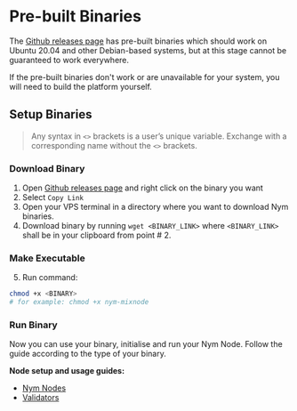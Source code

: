 # Pre-built Binaries

The [Github releases page](https://github.com/nymtech/nym/releases) has pre-built binaries which should work on Ubuntu 20.04 and other Debian-based systems, but at this stage cannot be guaranteed to work everywhere.

If the pre-built binaries don't work or are unavailable for your system, you will need to build the platform yourself.

## Setup Binaries

> Any syntax in `<>` brackets is a user’s unique variable. Exchange with a corresponding name without the `<>` brackets.

### Download Binary

1. Open [Github releases page](https://github.com/nymtech/nym/releases) and right click on the binary you want
2. Select `Copy Link`
3. Open your VPS terminal in a directory where you want to download Nym binaries.
4. Download binary by running `wget <BINARY_LINK>` where `<BINARY_LINK>` shall be in your clipboard from point \# 2.

### Make Executable

5. Run command:
```sh
chmod +x <BINARY>
# for example: chmod +x nym-mixnode
```
### Run Binary

Now you can use your binary, initialise and run your Nym Node. Follow the guide according to the type of your binary.

**Node setup and usage guides:**

* [Nym Nodes](../nodes/nym-node.md)
* [Validators](../nodes/validator-setup.md)
